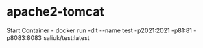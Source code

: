 # apache2-tomcat

Start Container - docker run -dit --name test -p2021:2021 -p81:81 -p8083:8083 saliuk/test:latest 
